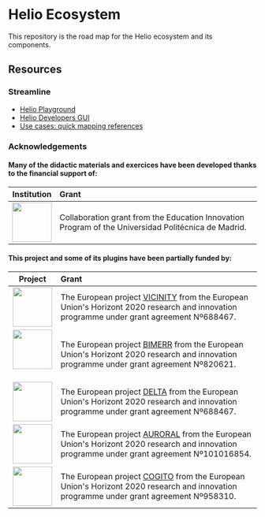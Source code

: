 # Helio Ecosystem 

This repository is the road map for the Helio ecosystem and its components.


## Resources

### Streamline 

 - [Helio Playground](https://helio-playground.linkeddata.es/)
 - [Helio Developers GUI](https://helio-dev.linkeddata.es/mappings)
 - [Use cases: quick mapping references](https://github.com/helio-ecosystem/helio-ecosystem/wiki/Streamline-use-cases)

### Acknowledgements

#### Many of the didactic materials and exercices have been developed thanks to the financial support of:

| Institution       | Grant |
 |   :---:      |      :---      |
 | <img src="https://github.com/helio-ecosystem/helio-frontend/assets/4105186/7456e9d1-a74f-4baa-b83c-6d9f5d9027ec)" height="80"/>  | Collaboration grant from the Education Innovation Program of the Universidad Politécnica de Madrid. |



#### This project and some of its plugins have been partially funded by:

 | Project       | Grant |
 |   :---:      |      :---      |
 | <img src="https://github.com/helio-ecosystem/helio-ecosystem/assets/4105186/96d6a9bc-b92d-43fe-a921-c2c4cd811a30" height="80"/>  | The European project [VICINITY](https://vicinity2020.eu/index.html) from the European Union's Horizont 2020 research and innovation programme under grant agreement Nº688467. |
 | <img src="https://github.com/helio-ecosystem/helio-ecosystem/assets/4105186/fa127b1d-3b26-46c6-bae7-b193d6753071" height="80"/>  | The European project [BIMERR](https://bimerr.eu/) from the European Union's Horizont 2020 research and innovation programme under grant agreement Nº820621. |
 | <img src="https://github.com/helio-ecosystem/helio-ecosystem/assets/4105186/4475dd8d-fc4d-416c-84e7-ed16b34c86e7" height="80"/>  | The European project [DELTA](https://www.delta-h2020.eu/) from the European Union's Horizont 2020 research and innovation programme under grant agreement Nº688467. |
 | <img src="https://github.com/helio-ecosystem/helio-ecosystem/assets/4105186/c9081c01-69ed-4ba3-aa1a-fddbaaee19c1" height="80"/>   | The European project [AURORAL](https://www.auroral.eu/) from the European Union's Horizont 2020 research and innovation programme under grant agreement Nº101016854. |
 | <img src="https://github.com/helio-ecosystem/helio-ecosystem/assets/4105186/f1cde449-266f-45f4-a5da-e9c6006f5f3f" height="80"/>  | The European project [COGITO](https://cogito-project.eu/) from the European Union's Horizont 2020 research and innovation programme under grant agreement Nº958310. |



